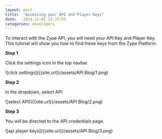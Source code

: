 ```yaml
---
layout: post
title:  "Accessing your API and Player Keys"
date:   2014-12-01 12:37:55
categories: developers
---
```


To interact with the Zype API, you will need your API Key and Player Key. This
tutorial will show you how to find these keys from the Zype Platform.

**Step 1**

Click the settings icon in the top navbar.

![click settings]({{site.url}}/assets/API Blog/1.png)

**Step 2**

In the dropdown, select API

![select API]({{site.url}}/assets/API Blog/2.png)

**Step 3**

You will be directed to the API credentials page.

![api player keys]({{site.url}}/assets/API Blog/3.png)
